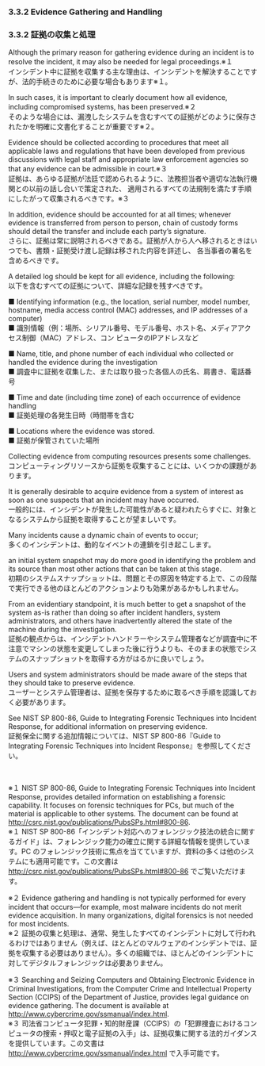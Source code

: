 ### 3.3.2 Evidence Gathering and Handling
### 3.3.2 証拠の収集と処理

Although the primary reason for gathering evidence during an incident is to resolve the incident, it may also be needed for legal proceedings.※１  
インシデント中に証拠を収集する主な理由は、インシデントを解決することですが、法的手続きのために必要な場合もあります※１。  

In such cases, it is important to clearly document how all evidence, including compromised systems, has been preserved.※２  
そのような場合には、漏洩したシステムを含むすべての証拠がどのように保存されたかを明確に文書化することが重要です※２。

Evidence should be collected according to procedures that meet all applicable laws and regulations that have been developed from previous discussions with legal staff and appropriate law enforcement agencies so that any evidence can be admissible in court.※３  
証拠は、あらゆる証拠が法廷で認められるように、法務担当者や適切な法執行機関との以前の話し合いで策定された、 適用されるすべての法規制を満たす手順にしたがって収集されるべきです。※３  

In addition, evidence should be accounted for at all times; whenever evidence is transferred from person to person, chain of custody forms should detail the transfer and include each party’s signature.  
さらに、証拠は常に説明されるべきである。証拠が人から人へ移されるときはいつでも、書類・証拠受け渡し記録は移された内容を詳述し、 各当事者の署名を含めるべきです。  

A detailed log should be kept for all evidence, including the following:  
以下を含むすべての証拠について、詳細な記録を残すべきです。 

■ Identifying information (e.g., the location, serial number, model number, hostname, media access control (MAC) addresses, and IP addresses of a computer)   
■ 識別情報（例：場所、シリアル番号、モデル番号、ホスト名、メディアアクセス制御（MAC）アドレス、コン ピュータのIPアドレスなど 

■ Name, title, and phone number of each individual who collected or handled the evidence during the investigation  
■ 調査中に証拠を収集した、または取り扱った各個人の氏名、肩書き、電話番号

■ Time and date (including time zone) of each occurrence of evidence handling  
■ 証拠処理の各発生日時（時間帯を含む  

■ Locations where the evidence was stored.  
■ 証拠が保管されていた場所

Collecting evidence from computing resources presents some challenges.  
コンピューティングリソースから証拠を収集することには、いくつかの課題があります。

It is generally desirable to acquire evidence from a system of interest as soon as one suspects that an incident may have occurred.  
一般的には、インシデントが発生した可能性があると疑われたらすぐに、対象となるシステムから証拠を取得することが望ましいです。 

Many incidents cause a dynamic chain of events to occur;  
多くのインシデントは、動的なイベントの連鎖を引き起こします。  

an initial system snapshot may do more good in identifying the problem and its source than most other actions that can be taken at this stage.  
初期のシステムスナップショットは、問題とその原因を特定する上で、この段階で実行できる他のほとんどのアクションよりも効果があるかもしれません。 

From an evidentiary standpoint, it is much better to get a snapshot of the system as-is rather than doing so after incident handlers, system administrators, and others have inadvertently altered the state of the machine during the investigation.  
証拠の観点からは、インシデントハンドラーやシステム管理者などが調査中に不注意でマシンの状態を変更してしまった後に行うよりも、そのままの状態でシステムのスナップショットを取得する方がはるかに良いでしょう。

Users and system administrators should be made aware of the steps that they should take to preserve evidence.  
ユーザーとシステム管理者は、証拠を保存するために取るべき手順を認識しておく必要があります。 

See NIST SP 800-86, Guide to Integrating Forensic Techniques into Incident Response, for additional information on preserving evidence.  
証拠保全に関する追加情報については、NIST SP 800-86『Guide to Integrating Forensic Techniques into Incident Response』を参照してください。  

<br/>

※１ NIST SP 800-86, Guide to Integrating Forensic Techniques into Incident Response, provides detailed information on establishing a forensic capability. It focuses on forensic techniques for PCs, but much of the material is applicable to other systems. The document can be found at http://csrc.nist.gov/publications/PubsSPs.html#800-86.  
※１ NIST SP 800-86「インシデント対応へのフォレンジック技法の統合に関するガイド」は、フォレンジック能力の確立に関する詳細な情報を提供しています。PC のフォレンジック技術に焦点を当てていますが、資料の多くは他のシステムにも適用可能です。この文書は http://csrc.nist.gov/publications/PubsSPs.html#800-86 でご覧いただけます。  


※２ Evidence gathering and handling is not typically performed for every incident that occurs—for example, most malware incidents do not merit evidence acquisition. In many organizations, digital forensics is not needed for most incidents.  
※２ 証拠の収集と処理は、通常、発生したすべてのインシデントに対して行われるわけではありません（例えば、ほとんどのマルウェアのインシデントでは、証拠を収集する必要はありません）。多くの組織では、ほとんどのインシデントに対してデジタルフォレンジックは必要ありません。  

※３ Searching and Seizing Computers and Obtaining Electronic Evidence in Criminal Investigations, from the Computer Crime and Intellectual Property Section (CCIPS) of the Department of Justice, provides legal guidance on evidence gathering. The document is available at http://www.cybercrime.gov/ssmanual/index.html.  
※３ 司法省コンピュータ犯罪・知的財産課（CCIPS）の「犯罪捜査におけるコンピュータの捜索・押収と電子証拠の入手」は、証拠収集に関する法的ガイダンスを提供しています。この文書は http://www.cybercrime.gov/ssmanual/index.html で入手可能です。